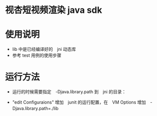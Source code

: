 # 视杏短视频渲染 java sdk

# 使用说明

+ lib 中是已经编译好的　jni 动态库
+ 参考 test 用例的使用步骤


# 运行方法

+ 运行的时候需要指定　-Djava.library.path 到　jni 的目录：

+ "edit Configuraions" 增加　junit 的运行配置，在　VM Options 增加　-Djava.library.path=./lib　
